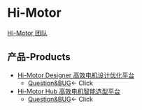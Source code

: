 # Hi-Motor

[Hi-Motor 团队](https://hi-motor.site) 


## 产品-Products
- [Hi-Motor Designer 高效电机设计优化平台](https://designer.hi-motor.site)
    - [Question&BUG](https://github.com/DawnEver/Hi-Motor-Designer/issues)<- Click
- [Hi-Motor Hub 高效电机智能选型平台](https://hub.hi-motor.site)
    - [Question&BUG](https://github.com/DawnEver/Hi-Motor-Hub/issues)<- Click

